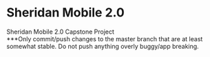 # Sheridan Mobile 2.0
Sheridan Mobile 2.0 Capstone Project<br>
***Only commit/push changes to the master branch that are at least somewhat stable. Do not push anything overly buggy/app breaking.
